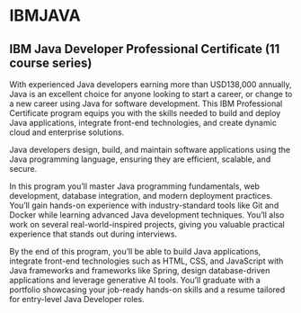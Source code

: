# IBMJAVA

## IBM Java Developer Professional Certificate (11 course series)

With experienced Java developers earning more than USD138,000 annually, Java is an excellent choice for anyone looking to start a career, or change to a new career using Java for software development. This IBM Professional Certificate program equips you with the skills needed to build and deploy Java applications, integrate front-end technologies, and create dynamic cloud and enterprise solutions.

Java developers design, build, and maintain software applications using the Java programming language, ensuring they are efficient, scalable, and secure. 

In this program you’ll master Java programming fundamentals, web development, database integration, and modern deployment practices. You’ll gain hands-on experience with industry-standard tools like Git and Docker while learning advanced Java development techniques. You’ll also work on several real-world-inspired projects, giving you valuable practical experience that stands out during interviews.

By the end of this program, you’ll be able to build Java applications, integrate front-end technologies such as HTML, CSS, and JavaScript with Java frameworks and frameworks like Spring, design database-driven applications and leverage generative AI tools. You’ll graduate with a portfolio showcasing your job-ready hands-on skills and a resume tailored for entry-level Java Developer roles.
